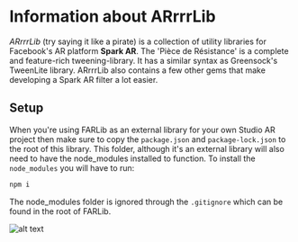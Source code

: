 # Information about ARrrrLib
*ARrrrLib* (try saying it like a pirate) is a collection of utility libraries for Facebook's AR platform **Spark AR**.
The 'Pièce de Résistance' is a complete and feature-rich tweening-library. It has a similar syntax as Greensock's TweenLite library. ARrrrLib also contains a few other gems that make developing a Spark AR filter a lot easier.

## Setup
When you're using FARLib as an external library for your own Studio AR project then make sure to copy the ```package.json``` and ```package-lock.json``` to the root of this library. This folder, although it's an external library will also need to have the node_modules installed to function. To install the ```node_modules``` you will have to run:
```javascript
npm i
```
The node_modules folder is ignored through the ```.gitignore``` which can be found in the root of FARLib.

![alt text](https://github.com/ypmits/ARrrrLib/blob/develop/images/pirate.png?raw=true)
